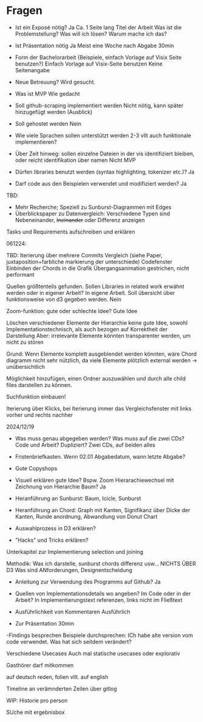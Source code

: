 # Fragen

- Ist ein Exposé nötig?
Ja
Ca. 1 Seite lang
Titel der Arbeit
Was ist die Problemstellung?
Was will ich lösen?
Warum mache ich das?
- Ist Präsentation nötig
Ja
Meist eine Woche nach Abgabe
30min
- Form der Bachelorarbeit (Beispiele, einfach Vorlage auf Visix Seite benutzen?)
Einfach Vorlage auf Visix-Seite benutzen
Keine Seitenangabe
- Neue Betreuung?
Wird gesucht.

- Was ist MVP
Wie gedacht
- Soll github-scraping implementiert werden
Nicht nötig, kann später hinzugefügt werden (Ausblick)
- Soll gehostet werden
Nein
- Wie viele Sprachen sollen unterstützt werden
2-3 vllt auch funktionale implementieren?

- Über Zeit hinweg: sollen einzelne Dateien in der vis identifiziert bleiben, oder reicht identifikation über namen
Nicht MVP
- Dürfen libraries benutzt werden (syntax highlighting, tokenizer etc.)?
Ja
- Darf code aus den Beispielen verwendet und modifiziert werden?
Ja

TBD:
- Mehr Recherche; Speziell zu Sunburst-Diagrammen mit Edges
- Überblickspaper zu Datenvergleich: Verschiedene Typen sind Nebeneinander, ~~Ineinander~~ oder Differenz anzeigen

Tasks und Requirements aufschreiben und erklären 


061224:

TBD:
Iterierung über mehrere Commits
Vergleich (siehe Paper, juxtaposition+farbliche markierung der unterschiede)
Codefenster
Einbinden der Chords in die Grafik
Übergangsanimation gestrichen, nicht performant


Quellen größtenteils gefunden. Sollen Libraries in related work erwähnt werden oder in eigener Arbeit? In eigene Arbeit.
Soll übersicht über funktionsweise von d3 gegeben werden. Nein

Zoom-funktion: gute oder schlechte Idee? Gute Idee

Löschen verschiedener Elemente der Hierarchie keine gute Idee, sowohl Implementationstechnisch, als auch bezogen auf Korrektheit der Darstellung
Aber: irrelevante Elemente könnten transparenter werden, um nicht zu stören

Grund: Wenn Elemente komplett ausgeblendet werden könnten, wäre Chord diagramm nicht sehr nützlich, da viele Elemente plötzlich external werden -> unübersichtlich

Möglichkeit hinzufügen, einen Ordner auszuwählen und durch alle child files darstellen zu können.

Suchfunktion einbauen! 

Iterierung über Klicks, bei Iterierung immer das Vergleichsfenster mit links vorher und rechts nachher

2024/12/19

- Was muss genau abgegeben werden? Was muss auf die zwei CDs? Code und Arbeit? Dupliziert?
Zwei CDs, auf beiden alles

- Fristenbriefkasten. Wenn 02.01 Abgabedatum, wann letzte Abgabe?


- Gute Copyshops

- Visuell erklären gute Idee? Bspw. Zoom Hierarachiewechsel mit Zeichnung von Hierarchie Baum?
Ja

- Heranführung an Sunburst: Baum, Icicle, Sunburst


- Heranführung an Chord: Graph mit Kanten, Signifikanz über Dicke der Kanten, Runde anordnung, Abwandlung von Donut Chart

- Auswahlprozess in D3 erklären?


- "Hacks" und Tricks erklären?

Unterkapitel zur Implementierung
selection und joining 

Methodik: Was ich darstelle, sunburst chords differenz usw... NICHTS ÜBER D3
Was sind ANforderungen, Designentscheidung

- Anleitung zur Verwendung des Programms auf Github?
Ja

- Quellen von Implementationsdetails wo angeben? Im Code oder in der Arbeit?
In Implementierungstext referenzen, links nicht im Fließtext

- Ausführlichkeit von Kommentaren
Ausführlich

- Zur Präsentation
30min

-Findings besprechen
Beispiele durchsprechen:
ICh habe alte version vom code verwendet. Was hat sich seitdem verändert?

Verschiedene Usecases
Auch mal statische usecases
oder explorativ

Gasthörer darf mitkommen

auf deutsch reden, folien vllt. auf english

Timeline an verämnderten Zeilen über gitlog

WIP:
Historie pro person 

SUche mit ergebnisbox